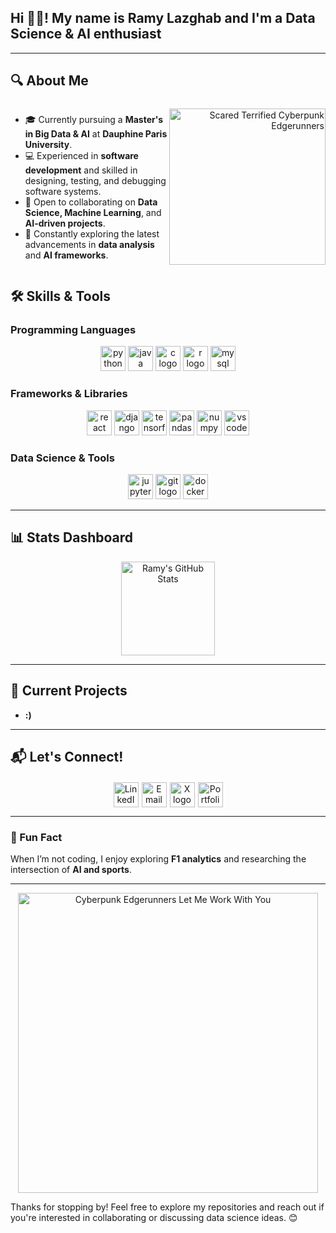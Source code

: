<h2 align="left">Hi 👋🏻! My name is Ramy Lazghab and I'm a Data Science & AI enthusiast</h2>

---

## 🔍 About Me

<div style="display: flex; align-items: center; justify-content: space-between;">

<div>
  
- 🎓 Currently pursuing a **Master's in Big Data & AI** at **Dauphine Paris University**.  
- 💻 Experienced in **software development** and skilled in designing, testing, and debugging software systems.  
- 🤝 Open to collaborating on **Data Science, Machine Learning**, and **AI-driven projects**.  
- 🌱 Constantly exploring the latest advancements in **data analysis** and **AI frameworks**.

</div>

<div align="right">
  <img src="https://media.giphy.com/media/OZvqlLhnyvWZnqXJSF/giphy.gif" alt="Scared Terrified Cyberpunk Edgerunners" width="250" />
</div>

</div>

## 🛠️ Skills & Tools

### **Programming Languages**
<div align="center">
  <img src
="https://cdn.jsdelivr.net/gh/devicons/devicon/icons/python/python-original.svg" height="40" alt="python logo" />

  <img src="https://cdn.jsdelivr.net/gh/devicons/devicon/icons/java/java-original.svg" height="40" alt="java logo" />
  <img src="https://cdn.jsdelivr.net/gh/devicons/devicon/icons/c/c-original.svg" height="40" alt="c logo" />
  <img src="https://cdn.jsdelivr.net/gh/devicons/devicon/icons/r/r-original.svg" height="40" alt="r logo" />
  <img src="https://cdn.jsdelivr.net/gh/devicons/devicon/icons/mysql/mysql-original.svg" height="40" alt="mysql logo" />
</div>

### **Frameworks & Libraries**
<div align="center">
  <img src="https://cdn.jsdelivr.net/gh/devicons/devicon/icons/react/react-original.svg" height="40" alt="react logo" />
  <img src="https://img.icons8.com/?size=100&id=qV-JzWYl9dzP&format=png&color=000000" height="40" alt="django rest framework logo" />
  <img src="https://cdn.jsdelivr.net/gh/devicons/devicon/icons/tensorflow/tensorflow-original.svg" height="40" alt="tensorflow logo" />
  <img src="https://cdn.jsdelivr.net/gh/devicons/devicon/icons/pandas/pandas-original.svg" height="40" alt="pandas logo" />
  <img src="https://cdn.jsdelivr.net/gh/devicons/devicon/icons/numpy/numpy-original.svg" height="40" alt="numpy logo" />
  <img src="https://cdn.jsdelivr.net/gh/devicons/devicon/icons/vscode/vscode-original.svg" height="40" alt="vscode logo" />
</div>

### **Data Science & Tools**
<div align="center">
  <img src="https://cdn.jsdelivr.net/gh/devicons/devicon/icons/jupyter/jupyter-original.svg" height="40" alt="jupyter logo" />
  <img src="https://cdn.jsdelivr.net/gh/devicons/devicon/icons/git/git-original.svg" height="40" alt="git logo" />
  <img src="https://cdn.jsdelivr.net/gh/devicons/devicon/icons/docker/docker-original.svg" height="40" alt="docker logo" />
</div>

---

## 📊 Stats Dashboard
<div align="center">
  <img src="https://github-readme-stats.vercel.app/api?username=Rblaze23&show_icons=true&theme=tokyonight" alt="Ramy's GitHub Stats" height="150"/>
</div>

---

## 🎯 Current Projects
- **:)**  

---

## 📬 Let's Connect!
<div align="center" style="display: flex; gap: 5px; justify-content: center; align-items: center; margin-top: 20px;">
  <a href="https://www.linkedin.com/in/ramy-lazghab-1464a8201/" target="_blank" title="LinkedIn Profile">
    <img src="https://img.icons8.com/?size=100&id=13930&format=png&color=000000" 
         height="40" alt="LinkedIn logo" style="transition: transform 0.3s;" 
         onmouseover="this.style.transform='scale(1.2)'" 
         onmouseout="this.style.transform='scale(1)'"/>
  </a>
  <a href="mailto:ramy.lazghab@dauphine.tn" title="Send an Email">
    <img src="https://img.icons8.com/?size=100&id=13640&format=png&color=000000" 
         height="40" alt="Email logo" style="transition: transform 0.3s;" 
         onmouseover="this.style.transform='scale(1.2)'" 
         onmouseout="this.style.transform='scale(1)'"/>
  </a> 
  <a href="https://x.com/NightOwlx23" target="_blank" title="X (Twitter) Profile">
    <img src="https://img.icons8.com/?size=100&id=ClbD5JTFM7FA&format=png&color=000000" 
         height="40" alt="X logo" style="transition: transform 0.3s;" 
         onmouseover="this.style.transform='scale(1.2)'" 
         onmouseout="this.style.transform='scale(1)'"/>
  </a>
  <a href="https://rblaze23.github.io/Portfolio/" target="_blank" title="Visit My Portfolio">
    <img src="https://img.icons8.com/?size=100&id=64007&format=png&color=000000" 
         height="40" alt="Portfolio logo" style="transition: transform 0.3s;" 
         onmouseover="this.style.transform='scale(1.2)'" 
         onmouseout="this.style.transform='scale(1)'"/>
  </a>
</div>


---

### 🚀 Fun Fact
When I’m not coding, I enjoy exploring **F1 analytics** and researching the intersection of **AI and sports**.

---

<div align="center">
  <img src="https://media.giphy.com/media/36keVNMOZWlZvqdRG1/giphy.gif" alt="Cyberpunk Edgerunners Let Me Work With You" width="480" />
</div>



Thanks for stopping by! Feel free to explore my repositories and reach out if you're interested in collaborating or discussing data science ideas. 😊



